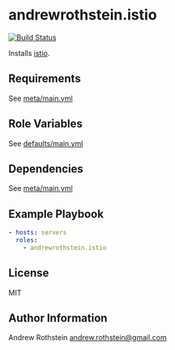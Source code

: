 andrewrothstein.istio
=========
[![Build Status](https://travis-ci.org/andrewrothstein/ansible-istio.svg?branch=master)](https://travis-ci.org/andrewrothstein/ansible-istio)

Installs [istio](https://istio.io/).

Requirements
------------

See [meta/main.yml](meta/main.yml)

Role Variables
--------------

See [defaults/main.yml](defaults/main.yml)

Dependencies
------------

See [meta/main.yml](meta/main.yml)

Example Playbook
----------------

```yml
- hosts: servers
  roles:
    - andrewrothstein.istio
```

License
-------

MIT

Author Information
------------------

Andrew Rothstein <andrew.rothstein@gmail.com>
